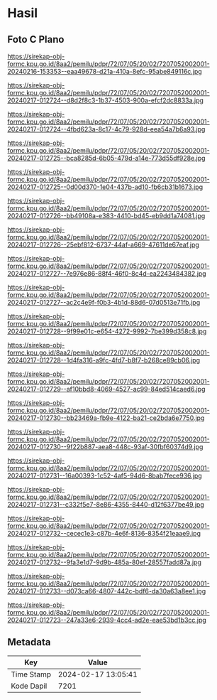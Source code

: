 # Hasil

## Foto C Plano

https://sirekap-obj-formc.kpu.go.id/8aa2/pemilu/pdpr/72/07/05/20/02/7207052002001-20240216-153353--eaa49678-d21a-410a-8efc-95abe849116c.jpg

https://sirekap-obj-formc.kpu.go.id/8aa2/pemilu/pdpr/72/07/05/20/02/7207052002001-20240217-012724--d8d2f8c3-1b37-4503-900a-efcf2dc8833a.jpg

https://sirekap-obj-formc.kpu.go.id/8aa2/pemilu/pdpr/72/07/05/20/02/7207052002001-20240217-012724--4fbd623a-8c17-4c79-928d-eea54a7b6a93.jpg

https://sirekap-obj-formc.kpu.go.id/8aa2/pemilu/pdpr/72/07/05/20/02/7207052002001-20240217-012725--bca8285d-6b05-479d-a14e-773d55df928e.jpg

https://sirekap-obj-formc.kpu.go.id/8aa2/pemilu/pdpr/72/07/05/20/02/7207052002001-20240217-012725--0d00d370-1e04-437b-ad10-fb6cb31b1673.jpg

https://sirekap-obj-formc.kpu.go.id/8aa2/pemilu/pdpr/72/07/05/20/02/7207052002001-20240217-012726--bb49108a-e383-4410-bd45-eb9dd1a74081.jpg

https://sirekap-obj-formc.kpu.go.id/8aa2/pemilu/pdpr/72/07/05/20/02/7207052002001-20240217-012726--25ebf812-6737-44af-a669-47611de67eaf.jpg

https://sirekap-obj-formc.kpu.go.id/8aa2/pemilu/pdpr/72/07/05/20/02/7207052002001-20240217-012727--7e976e86-88f4-46f0-8c4d-ea2243484382.jpg

https://sirekap-obj-formc.kpu.go.id/8aa2/pemilu/pdpr/72/07/05/20/02/7207052002001-20240217-012727--ac2c4e9f-f0b3-4b1d-88d6-07d0513e71fb.jpg

https://sirekap-obj-formc.kpu.go.id/8aa2/pemilu/pdpr/72/07/05/20/02/7207052002001-20240217-012728--9f99e01c-e654-4272-9992-7be399d358c8.jpg

https://sirekap-obj-formc.kpu.go.id/8aa2/pemilu/pdpr/72/07/05/20/02/7207052002001-20240217-012728--1d4fa316-a9fc-4fd7-b8f7-b268ce89cb06.jpg

https://sirekap-obj-formc.kpu.go.id/8aa2/pemilu/pdpr/72/07/05/20/02/7207052002001-20240217-012729--af10bbd8-4069-4527-ac99-84ed514caed6.jpg

https://sirekap-obj-formc.kpu.go.id/8aa2/pemilu/pdpr/72/07/05/20/02/7207052002001-20240217-012730--bb23469a-fb9e-4122-ba21-ce2bda6e7750.jpg

https://sirekap-obj-formc.kpu.go.id/8aa2/pemilu/pdpr/72/07/05/20/02/7207052002001-20240217-012730--9f22b887-aea8-448c-93af-30fbf60374d9.jpg

https://sirekap-obj-formc.kpu.go.id/8aa2/pemilu/pdpr/72/07/05/20/02/7207052002001-20240217-012731--16a00393-1c52-4af5-94d6-8bab7fece936.jpg

https://sirekap-obj-formc.kpu.go.id/8aa2/pemilu/pdpr/72/07/05/20/02/7207052002001-20240217-012731--c332f5e7-8e86-4355-8440-d12f6377be49.jpg

https://sirekap-obj-formc.kpu.go.id/8aa2/pemilu/pdpr/72/07/05/20/02/7207052002001-20240217-012732--cecec1e3-c87b-4e6f-8136-8354f21eaae9.jpg

https://sirekap-obj-formc.kpu.go.id/8aa2/pemilu/pdpr/72/07/05/20/02/7207052002001-20240217-012732--9fa3e1d7-9d9b-485a-80ef-28557fadd87a.jpg

https://sirekap-obj-formc.kpu.go.id/8aa2/pemilu/pdpr/72/07/05/20/02/7207052002001-20240217-012733--d073ca66-4807-442c-bdf6-da30a63a8ee1.jpg

https://sirekap-obj-formc.kpu.go.id/8aa2/pemilu/pdpr/72/07/05/20/02/7207052002001-20240217-012723--247a33e6-2939-4cc4-ad2e-eae53bd1b3cc.jpg


## Metadata

| Key        | Value               |
| ---------- | ------------------- |
| Time Stamp | 2024-02-17 13:05:41 |
| Kode Dapil | 7201                |



